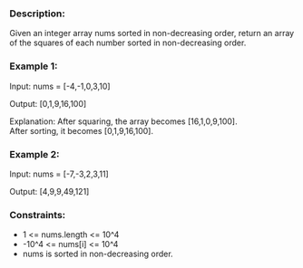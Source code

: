 ### Description:

Given an integer array nums sorted in non-decreasing order, return an array of the squares of each number sorted in non-decreasing order.

 

### Example 1:

Input: nums = [-4,-1,0,3,10]

Output: [0,1,9,16,100]

Explanation: After squaring, the array becomes [16,1,0,9,100].   
After sorting, it becomes [0,1,9,16,100].   

### Example 2:

Input: nums = [-7,-3,2,3,11]

Output: [4,9,9,49,121]
 


### Constraints:

- 1 <= nums.length <= 10^4
- -10^4 <= nums[i] <= 10^4
- nums is sorted in non-decreasing order.